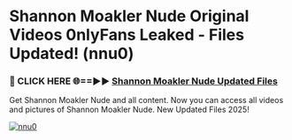 # Shannon Moakler Nude Original Videos 0nlyFans Leaked - Files Updated! (nnu0)

<h3>🔴 CLICK HERE 🌐==►► <a href="https://tinyurl.com/y5r63du9" rel="nofollow">Shannon Moakler Nude Updated Files</a></h3>

Get Shannon Moakler Nude and all content. Now you can access all videos and pictures of Shannon Moakler Nude. New Updated Files 2025!

[![nnu0](https://i.imgur.com/UVo9nyh.gif)](https://tinyurl.com/y5r63du9)